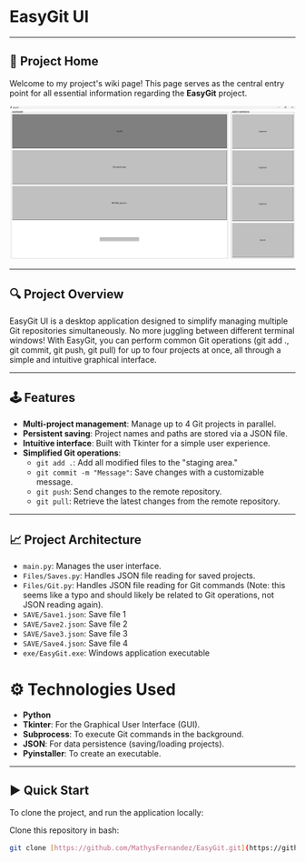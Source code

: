 # EasyGit UI

---

## 🚀 Project Home
Welcome to my project's wiki page!
This page serves as the central entry point for all essential information regarding the **EasyGit** project.

![Image presentation](Images_test/EasyGit_img.png)

---

## 🔍 Project Overview
EasyGit UI is a desktop application designed to simplify managing multiple Git repositories simultaneously.
No more juggling between different terminal windows!
With EasyGit, you can perform common Git operations (git add ., git commit, git push, git pull) for up to four projects at once, all through a simple and intuitive graphical interface.

---

## 🕹️ Features
* **Multi-project management**: Manage up to 4 Git projects in parallel.
* **Persistent saving**: Project names and paths are stored via a JSON file.
* **Intuitive interface**: Built with Tkinter for a simple user experience.
* **Simplified Git operations**:
    * `git add .`: Add all modified files to the "staging area."
    * `git commit -m "Message"`: Save changes with a customizable message.
    * `git push`: Send changes to the remote repository.
    * `git pull`: Retrieve the latest changes from the remote repository.

---

## 📈 Project Architecture
* `main.py`: Manages the user interface.
* `Files/Saves.py`: Handles JSON file reading for saved projects.
* `Files/Git.py`: Handles JSON file reading for Git commands (Note: this seems like a typo and should likely be related to Git operations, not JSON reading again).
* `SAVE/Save1.json`: Save file 1
* `SAVE/Save2.json`: Save file 2
* `SAVE/Save3.json`: Save file 3
* `SAVE/Save4.json`: Save file 4
* `exe/EasyGit.exe`: Windows application executable

# ⚙️ Technologies Used
* **Python**
* **Tkinter**: For the Graphical User Interface (GUI).
* **Subprocess**: To execute Git commands in the background.
* **JSON**: For data persistence (saving/loading projects).
* **Pyinstaller**: To create an executable.

---

## ▶️ Quick Start
To clone the project, and run the application locally:

Clone this repository in bash:
```bash
git clone [https://github.com/MathysFernandez/EasyGit.git](https://github.com/MathysFernandez/EasyGit.git)
```
